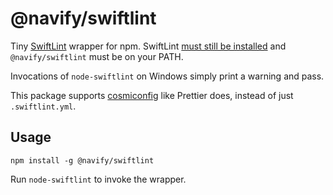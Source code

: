 # @navify/swiftlint

Tiny [SwiftLint](https://github.com/realm/SwiftLint) wrapper for npm. SwiftLint [must still be installed](https://github.com/realm/SwiftLint#installation) and `@navify/swiftlint` must be on your PATH.

Invocations of `node-swiftlint` on Windows simply print a warning and pass.

This package supports [cosmiconfig](https://github.com/davidtheclark/cosmiconfig) like Prettier does, instead of just `.swiftlint.yml`.

## Usage

```
npm install -g @navify/swiftlint
```

Run `node-swiftlint` to invoke the wrapper.
